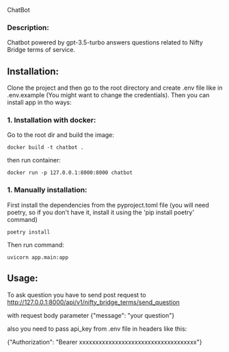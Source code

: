 ChatBot


### Description: 
Chatbot powered by gpt-3.5-turbo answers questions related to Nifty Bridge terms of service.


## Installation:

Clone the project and then go to the root directory and create .env file like in .env.example 
(You might want to change the credentials). Then you can install app in tho ways:


### 1. Installation with docker:

Go to the root dir and build the image:

```commandline
docker build -t chatbot .
```
then run container:
```commandline
docker run -p 127.0.0.1:8000:8000 chatbot
```

### 1. Manually installation:

First install the dependencies from the pyproject.toml file (you will need poetry, so if you don't have it, install 
it using the 'pip install poetry' command)


```commandline
poetry install
```

Then run command:

```commandline
uvicorn app.main:app
```

## Usage:

To ask question you have to send post request to http://127.0.0.1:8000/api/v1/nifty_bridge_terms/send_question

with request body parameter {"message": "your question"}

also you need to pass api_key from .env file in headers like this:

{"Authorization": "Bearer xxxxxxxxxxxxxxxxxxxxxxxxxxxxxxxxxxxx"}